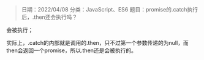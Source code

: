 > 日期：2022/04/08
分类：JavaScript、ES6
题目：promise的.catch执行后，.then还会执行吗？

会被执行；

实际上，.catch的内部就是调用的.then，只不过第一个参数传递的为null，而then会返回一个promise，所以.then还是会被执行的。

